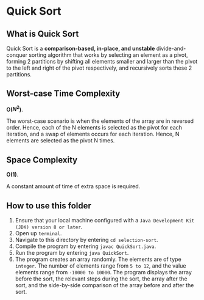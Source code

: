 # Quick Sort

## What is Quick Sort
Quick Sort is a **comparison-based, in-place, and unstable** divide-and-conquer sorting algorithm that works by selecting an element as a pivot, forming 2 partitions by shifting all elements smaller and larger than the pivot to the left and right of the pivot respectively, and recursively sorts these 2 partitions.

## Worst-case Time Complexity
**O($N^2$)**.

The worst-case scenario is when the elements of the array are in reversed order. Hence, each of the N elements is selected as the pivot for each iteration, and a swap of elements occurs for each iteration. Hence, N elements are selected as the pivot N times.

## Space Complexity
**O(1)**.

A constant amount of time of extra space is required.

## How to use this folder
1. Ensure that your local machine configured with a `Java Development Kit (JDK) version 8 or later`.
2. Open up `terminal`.
3. Navigate to this directory by entering `cd selection-sort`.
4. Compile the program by entering `javac QuickSort.java`.
5. Run the program by entering `java QuickSort`.
6. The program creates an array randomly. The elements are of type `integer`. The number of elements range from `5 to 12`, and the value elements range from `-10000 to 10000`. The program displays the array before the sort, the relevant steps during the sort, the array after the sort, and the side-by-side comparison of the array before and after the sort.
